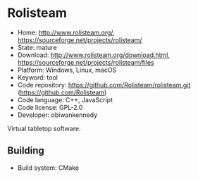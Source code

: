 # Rolisteam

- Home: http://www.rolisteam.org/, https://sourceforge.net/projects/rolisteam/
- State: mature
- Download: http://www.rolisteam.org/download.html, https://sourceforge.net/projects/rolisteam/files
- Platform: Windows, Linux, macOS
- Keyword: tool
- Code repository: https://github.com/Rolisteam/rolisteam.git (https://github.com/Rolisteam)
- Code language: C++, JavaScript
- Code license: GPL-2.0
- Developer: obiwankennedy

Virtual tabletop software.

## Building

- Build system: CMake
